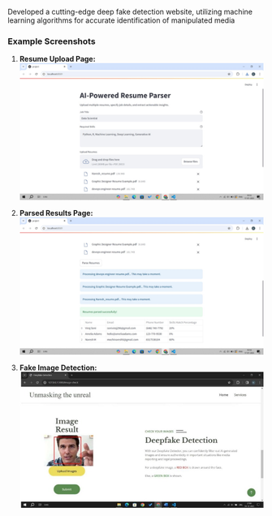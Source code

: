 Developed a cutting-edge deep fake detection website, utilizing machine learning algorithms for accurate identification of manipulated media
### Example Screenshots

1. **Resume Upload Page:**
   ![Resume Upload Page](https://github.com/Naresh055/ai_resume_parsing/blob/main/Upload%20Resume.jpeg?raw=true)


2. **Parsed Results Page:**
   ![Parsed Results Page](https://github.com/Naresh055/ai_resume_parsing/blob/main/Parsed%20Results.jpeg?raw=true)

2. **Fake Image Detection:**
   ![Parsed Results Page](https://github.com/Naresh055/DeepFakeDetection/blob/main/Detecting%20Fake%20image.jpeg?raw=true)

